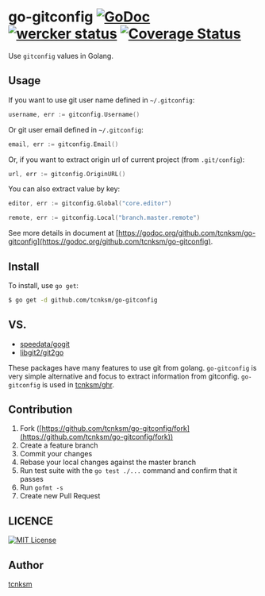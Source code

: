 go-gitconfig [![GoDoc](https://godoc.org/github.com/tcnksm/go-gitconfig?status.svg)](https://godoc.org/github.com/tcnksm/go-gitconfig) [![wercker status](https://app.wercker.com/status/89c5a6e50a0daceec971ff5ce210164a/s "wercker status")](https://app.wercker.com/project/bykey/89c5a6e50a0daceec971ff5ce210164a) [![Coverage Status](http://coveralls.io/repos/tcnksm/go-gitconfig/badge.png)](https://coveralls.io/r/tcnksm/go-gitconfig)
====

Use `gitconfig` values in Golang.

## Usage

If you want to use git user name defined in `~/.gitconfig`: 

```go
username, err := gitconfig.Username()
```

Or git user email defined in `~/.gitconfig`: 

```go
email, err := gitconfig.Email()
```

Or, if you want to extract origin url of current project (from `.git/config`):

```go
url, err := gitconfig.OriginURL()
```

You can also extract value by key:

```go
editor, err := gitconfig.Global("core.editor")
```

```go
remote, err := gitconfig.Local("branch.master.remote")
```

See more details in document at [https://godoc.org/github.com/tcnksm/go-gitconfig](https://godoc.org/github.com/tcnksm/go-gitconfig). 

## Install

To install, use `go get`:

```bash
$ go get -d github.com/tcnksm/go-gitconfig
```

## VS.

- [speedata/gogit](https://github.com/speedata/gogit)
- [libgit2/git2go](https://github.com/libgit2/git2go)

These packages have many features to use git from golang. `go-gitconfig` is very simple alternative and focus to extract information from gitconfig. `go-gitconfig` is used in [tcnksm/ghr](https://github.com/tcnksm/ghr). 

## Contribution

1. Fork ([https://github.com/tcnksm/go-gitconfig/fork](https://github.com/tcnksm/go-gitconfig/fork))
1. Create a feature branch
1. Commit your changes
1. Rebase your local changes against the master branch
1. Run test suite with the `go test ./...` command and confirm that it passes
1. Run `gofmt -s`
1. Create new Pull Request

## LICENCE

[![MIT License](http://img.shields.io/badge/license-MIT-blue.svg?style=flat)](https://github.com/tcnksm/go-gitconfig/blob/master/LICENCE)

## Author

[tcnksm](https://github.com/tcnksm)
